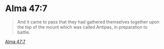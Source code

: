 # Alma 47:7

> And it came to pass that they had gathered themselves together upon the top of the mount which was called Antipas, in preparation to battle.

[Alma 47:7](https://www.churchofjesuschrist.org/study/scriptures/bofm/alma/47?lang=eng&id=p7#p7)



